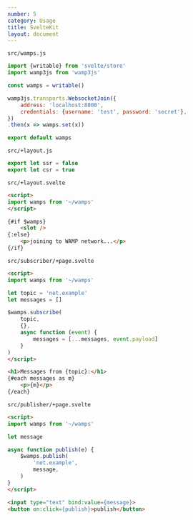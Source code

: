```yaml
---
number: 5
category: Usage
title: SvelteKit
layout: document
---
```




`src/wamps.js`

```js
import {writable} from 'svelte/store'
import wamp3js from 'wamp3js'

const wamps = writable()

wamp3js.transports.WebsocketJoin({
    address: 'localhost:8800',
    credentials: {username: 'test', password: 'secret'},
})
.then(x => wamps.set(x))

export default wamps
```


`src/+layout.js`

```js
export let ssr = false
export let csr = true
```


`src/+layout.svelte`

```html
<script>
import wamps from '~/wamps'
</script>

{#if $wamps}
    <slot />
{:else}
    <p>joining to WAMP network...</p>
{/if}
```


`src/subscriber/+page.svelte`

```html
<script>
import wamps from '~/wamps'

let topic = 'net.example'
let messages = []

$wamps.subscribe(
    topic,
    {},
    async function (event) {
        messages = [...messages, event.payload]
    }
)
</script>

<h1>Messages from {topic}:</h1>
{#each messages as m}
    <p>{m}</p>
{/each}
```


`src/publisher/+page.svelte`

```html
<script>
import wamps from '~/wamps'

let message

async function publish(e) {
    $wamps.publish(
        'net.example',
        message,
    )
}
</script>

<input type="text" bind:value={message}>
<button on:click={publish}>publish</button>
```
